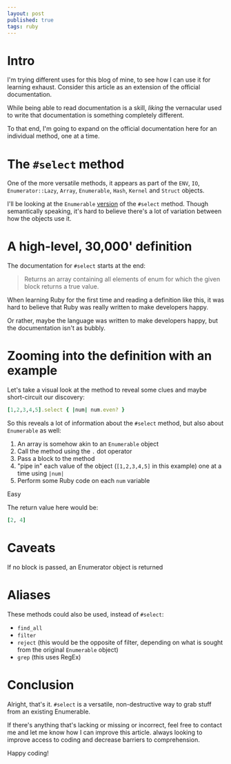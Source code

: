 ```yaml
---
layout: post
published: true
tags: ruby
---
```


# Intro

I'm trying different uses for this blog of mine, to see how I can use it for learning exhaust. Consider this article as an extension of the official documentation.

While being able to read documentation is a skill, _liking_ the vernacular used to write that documentation is something completely different.

To that end, I'm going to expand on the official documentation here for an individual method, one at a time.

# The `#select` method

One of the more versatile methods, it appears as part of the `ENV`, `IO`, `Enumerator::Lazy`, `Array`, `Enumerable`, `Hash`, `Kernel` and `Struct` objects.

I'll be looking at the `Enumerable` [version](https://ruby-doc.org/core-2.7.2/Enumerable.html#method-i-select) of the `#select` method. Though semantically speaking, it's hard to believe there's a lot of variation between how the objects use it.

# A high-level, 30,000' definition

The documentation for `#select` starts at the end:

> Returns an array containing all elements of enum for which the given block returns a true value.

When learning Ruby for the first time and reading a definition like this, it was hard to believe that Ruby was really written to make developers happy.

Or rather, maybe the language was written to make developers happy, but the documentation isn't as bubbly.

# Zooming into the definition with an example

Let's take a visual look at the method to reveal some clues and maybe short-circuit our discovery:

```ruby
[1,2,3,4,5].select { |num| num.even? }
```

So this reveals a lot of information about the `#select` method, but also about `Enumerable` as well:

1. An array is somehow akin to an `Enumerable` object
2. Call the method using the `.` dot operator
3. Pass a block to the method
4. "pipe in" each value of the object (`[1,2,3,4,5]` in this example) one at a time using `|num|`
5. Perform some Ruby code on each `num` variable

Easy

The return value here would be:

```ruby
[2, 4]
```

# Caveats

If no block is passed, an Enumerator object is returned

# Aliases

These methods could also be used, instead of `#select`:

-   `find_all`
-   `filter`
-   `reject` (this would be the opposite of filter, depending on what is sought from the original `Enumerable` object)
-   `grep` (this uses RegEx)

# Conclusion

Alright, that's it. `#select` is a versatile, non-destructive way to grab stuff from an existing Enumerable.

If there's anything that's lacking or missing or incorrect, feel free to contact me and let me know how I can improve this article. always looking to improve access to coding and decrease barriers to comprehension.

Happy coding!
